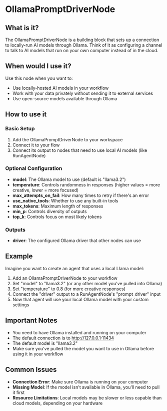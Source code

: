 # OllamaPromptDriverNode

## What is it?
The OllamaPromptDriverNode is a building block that sets up a connection to locally-run AI models through Ollama. Think of it as configuring a channel to talk to AI models that run on your own computer instead of in the cloud.

## When would I use it?
Use this node when you want to:
- Use locally-hosted AI models in your workflow
- Work with your data privately without sending it to external services
- Use open-source models available through Ollama

## How to use it

### Basic Setup
1. Add the OllamaPromptDriverNode to your workspace
2. Connect it to your flow
3. Connect its output to nodes that need to use local AI models (like RunAgentNode)

### Optional Configuration
- **model**: The Ollama model to use (default is "llama3.2")
- **temperature**: Controls randomness in responses (higher values = more creative, lower = more focused)
- **max_attempts_on_fail**: How many times to retry if there's an error
- **use_native_tools**: Whether to use any built-in tools
- **max_tokens**: Maximum length of responses
- **min_p**: Controls diversity of outputs
- **top_k**: Controls focus on most likely tokens

### Outputs
- **driver**: The configured Ollama driver that other nodes can use

## Example
Imagine you want to create an agent that uses a local Llama model:

1. Add an OllamaPromptDriverNode to your workflow
2. Set "model" to "llama3.2" (or any other model you've pulled into Ollama)
3. Set "temperature" to 0.8 (for more creative responses)
4. Connect the "driver" output to a RunAgentNode's "prompt_driver" input
5. Now that agent will use your local Ollama model with your custom settings

## Important Notes
- You need to have Ollama installed and running on your computer
- The default connection is to http://127.0.0.1:11434
- The default model is "llama3.2"
- Make sure you've pulled the model you want to use in Ollama before using it in your workflow

## Common Issues
- **Connection Error**: Make sure Ollama is running on your computer
- **Missing Model**: If the model isn't available in Ollama, you'll need to pull it first
- **Resource Limitations**: Local models may be slower or less capable than cloud models, depending on your hardware